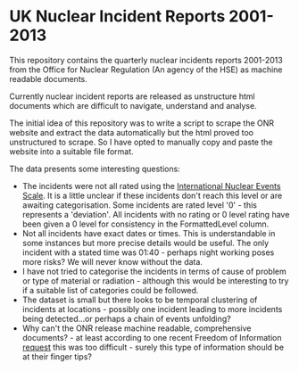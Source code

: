 UK Nuclear Incident Reports 2001-2013
=====================================

This repository contains the quarterly nuclear incidents reports 2001-2013 from the Office for Nuclear Regulation (An agency of the HSE) as machine readable documents.

Currently nuclear incident reports are released as unstructure html documents which are difficult to navigate, understand and analyse.

The initial idea of this repository was to write a script to scrape the ONR website and extract the data automatically but the html proved too unstructured to scrape. So I have opted to manually copy and paste the website into a suitable file format. 

The data presents some interesting questions:

* The incidents were not all rated using the [International Nuclear Events Scale](http://en.wikipedia.org/wiki/International_Nuclear_Event_Scale). It is a little unclear if these incidents don't reach this level or are awaiting categorisation. Some incidents are rated level '0' - this represents a 'deviation'. All incidents with no rating or 0 level rating have been given a 0 level for consistency in the FormattedLevel column.
* Not all incidents have exact dates or times. This is understandable in some instances but more precise details would be useful. The only incident with a stated time was 01:40 - perhaps night working poses more risks? We will never know without the data.
* I have not tried to categorise the incidents in terms of cause of problem or type of material or radiation - although this would be interesting to try if a suitable list of categories could be followed.
* The dataset is small but there looks to be temporal clustering of incidents at locations - possibly one incident leading to more incidents being detected...or perhaps a chain of events unfolding?  
* Why can't the ONR release machine readable, comprehensive documents? - at least according to one recent Freedom of Information [request](http://www.hse.gov.uk/nuclear/foi/2013/2013100405.htm) this was too difficult - surely this type of information should be at their finger tips?










